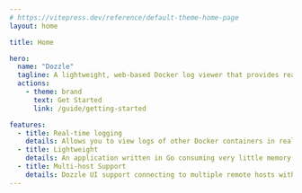 ```yaml
---
# https://vitepress.dev/reference/default-theme-home-page
layout: home

title: Home

hero:
  name: "Dozzle"
  tagline: A lightweight, web-based Docker log viewer that provides real-time monitoring and easy troubleshooting.
  actions:
    - theme: brand
      text: Get Started
      link: /guide/getting-started

features:
  - title: Real-time logging
    details: Allows you to view logs of other Docker containers in real-time. As new log entries are generated, they are streamed to the web interface without needing to refresh the page.
  - title: Lightweight
    details: An application written in Go consuming very little memory and CPU. It can be run alongside other containers without causing performance issues.
  - title: Multi-host Support
    details: Dozzle UI support connecting to multiple remote hosts with a simple drop down to choose between different hosts.
---
```

